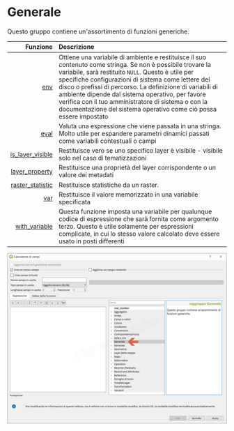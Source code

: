 # Generale

Questo gruppo contiene un'assortimento di funzioni generiche.

| Funzione  | Descrizione|
|----------:|:-----------|
|[env](env.html)|	Ottiene una variabile di ambiente e restituisce il suo contenuto come stringa. Se non è possibile trovare la variabile, sarà restituito `NULL`. Questo è utile per specifiche configurazioni di sistema come lettere del disco o prefissi di percorso. La definizione di variabili di ambiente dipende dal sistema operativo, per favore verifica con il tuo amministratore di sistema o con la documentazione del sistema operativo come ciò possa essere impostato|
|[eval](eval.html)|Valuta una espressione che viene passata in una stringa. Molto utile per espandere parametri dinamici passati come variabili contestuali o campi|
|[is_layer_visible](is_layer_visible.html)|Restituisce vero se uno specifico layer è visibile - visibile solo nel caso di tematizzazioni|
|[layer_property](layer_property.html)|Restituisce una proprietà del layer corrispondente o un valore dei metadati|
|[raster_statistic](raster_statistic.html)|Restituisce statistiche da un raster.|
|[var](var.html)|	Restituisce il valore memorizzato in una variabile specificata|
|[with_variable](with_variable.html)|Questa funzione imposta una variabile per qualunque codice di espressione che sarà fornita come argomento terzo. Questo è utile solamente per espressioni complicate, in cui lo stesso valore calcolato deve essere usato in posti differenti|

![](/img/generale/gruppo_generale1.png)
